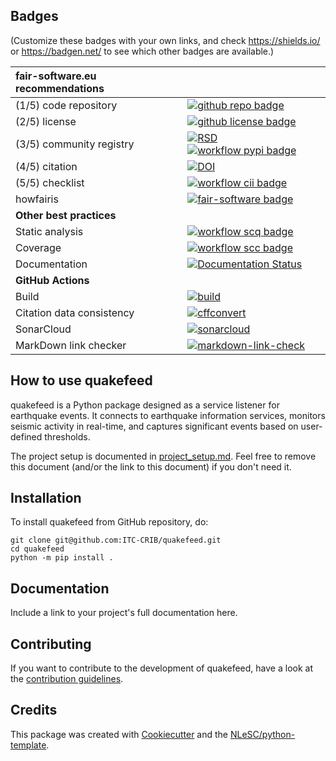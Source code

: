 ## Badges

(Customize these badges with your own links, and check https://shields.io/ or https://badgen.net/ to see which other badges are available.)

| fair-software.eu recommendations | |
| :-- | :--  |
| (1/5) code repository              | [![github repo badge](https://img.shields.io/badge/github-repo-000.svg?logo=github&labelColor=gray&color=blue)](https://github.com/ITC-CRIB/quakefeed) |
| (2/5) license                      | [![github license badge](https://img.shields.io/github/license/ITC-CRIB/quakefeed)](https://github.com/ITC-CRIB/quakefeed) |
| (3/5) community registry           | [![RSD](https://img.shields.io/badge/rsd-quakefeed-00a3e3.svg)](https://www.research-software.nl/software/quakefeed) [![workflow pypi badge](https://img.shields.io/pypi/v/quakefeed.svg?colorB=blue)](https://pypi.python.org/project/quakefeed/) |
| (4/5) citation                     | [![DOI](https://zenodo.org/badge/DOI/<replace-with-created-DOI>.svg)](https://doi.org/<replace-with-created-DOI>) |
| (5/5) checklist                    | [![workflow cii badge](https://bestpractices.coreinfrastructure.org/projects/<replace-with-created-project-identifier>/badge)](https://bestpractices.coreinfrastructure.org/projects/<replace-with-created-project-identifier>) |
| howfairis                          | [![fair-software badge](https://img.shields.io/badge/fair--software.eu-%E2%97%8F%20%20%E2%97%8F%20%20%E2%97%8F%20%20%E2%97%8F%20%20%E2%97%8B-yellow)](https://fair-software.eu) |
| **Other best practices**           | &nbsp; |
| Static analysis                    | [![workflow scq badge](https://sonarcloud.io/api/project_badges/measure?project=ITC-CRIB_quakefeed&metric=alert_status)](https://sonarcloud.io/dashboard?id=ITC-CRIB_quakefeed) |
| Coverage                           | [![workflow scc badge](https://sonarcloud.io/api/project_badges/measure?project=ITC-CRIB_quakefeed&metric=coverage)](https://sonarcloud.io/dashboard?id=ITC-CRIB_quakefeed) |
| Documentation                      | [![Documentation Status](https://readthedocs.org/projects/quakefeed/badge/?version=latest)](https://quakefeed.readthedocs.io/en/latest/?badge=latest) |
| **GitHub Actions**                 | &nbsp; |
| Build                              | [![build](https://github.com/ITC-CRIB/quakefeed/actions/workflows/build.yml/badge.svg)](https://github.com/ITC-CRIB/quakefeed/actions/workflows/build.yml) |
| Citation data consistency          | [![cffconvert](https://github.com/ITC-CRIB/quakefeed/actions/workflows/cffconvert.yml/badge.svg)](https://github.com/ITC-CRIB/quakefeed/actions/workflows/cffconvert.yml) |
| SonarCloud                         | [![sonarcloud](https://github.com/ITC-CRIB/quakefeed/actions/workflows/sonarcloud.yml/badge.svg)](https://github.com/ITC-CRIB/quakefeed/actions/workflows/sonarcloud.yml) |
| MarkDown link checker              | [![markdown-link-check](https://github.com/ITC-CRIB/quakefeed/actions/workflows/markdown-link-check.yml/badge.svg)](https://github.com/ITC-CRIB/quakefeed/actions/workflows/markdown-link-check.yml) |

## How to use quakefeed

quakefeed is a Python package designed as a service listener for earthquake events. It connects to earthquake information services, monitors seismic activity in real-time, and captures significant events based on user-defined thresholds.

The project setup is documented in [project_setup.md](project_setup.md). Feel free to remove this document (and/or the link to this document) if you don't need it.

## Installation

To install quakefeed from GitHub repository, do:

```console
git clone git@github.com:ITC-CRIB/quakefeed.git
cd quakefeed
python -m pip install .
```

## Documentation

Include a link to your project's full documentation here.

## Contributing

If you want to contribute to the development of quakefeed,
have a look at the [contribution guidelines](CONTRIBUTING.md).

## Credits

This package was created with [Cookiecutter](https://github.com/audreyr/cookiecutter) and the [NLeSC/python-template](https://github.com/NLeSC/python-template).
